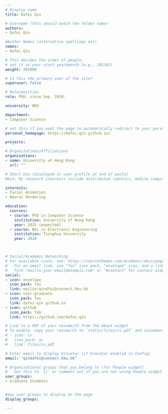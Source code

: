 ```yaml
---
# Display name
title: Dafei Qin

# Username (this should match the folder name)
authors:
- Dafei Qin

#Author Names (alternative spellings etc)
names:
- Dafei Qin

# This decides the order of people, 
# set it as your start year&month (e.g., 202301) 
weight: 202009

# Is this the primary user of the site?
superuser: false

# Role/position
role: PhD, since Sep. 2020. 

university: HKU

department:
- Computer Science

# set this if you want the page to automatically redirect to your personal homepage
personal_homepage: https://dafei-qin.github.io/

projects:

# Organizations/Affiliations
organizations:
- name: University of Hong Kong
  url: ""

# Short bio (displayed in user profile at end of posts)
#bio: My research interests include distributed robotics, mobile computing and programmable matter.

interests:
- Facial Animation
- Neural Rendering

education:
  courses:
  - course: PhD in Computer Science
    institution: University of Hong Kong
    year: 2025 (expected)
  - course: BSc in Electronic Enginnering
    institution: Tsinghua University
    year: 2020



# Social/Academic Networking
# For available icons, see: https://sourcethemes.com/academic/docs/page-builder/#icons
#   For an email link, use "fas" icon pack, "envelope" icon, and a link in the
#   form "mailto:your-email@example.com" or "#contact" for contact widget.
social:
- icon: envelope
  icon_pack: fas
  link: mailto:qindfei@connect.hku.hk
- icon: user-graduate
  icon_pack: fas
  link: dafei-qin.github.io
- icon: github
  icon_pack: fab
  link: https://github.com/dafei-qin

# Link to a PDF of your resume/CV from the About widget.
# To enable, copy your resume/CV to `static/files/cv.pdf` and uncomment the lines below.
# - icon: cv
#   icon_pack: ai
#   link: files/cv.pdf

# Enter email to display Gravatar (if Gravatar enabled in Config)
email: "qindafei@connect.hku.hk"

# Organizational groups that you belong to (for People widget)
#   Set this to `[]` or comment out if you are not using People widget.
user_groups:
- Graduate Students


#any user groups to display on the page
display_groups:

---
```


<!-- # write your biography here
Dafei Qin is a stupid PhD student. -->

